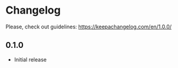 # Changelog

Please, check out guidelines: https://keepachangelog.com/en/1.0.0/

## 0.1.0

- Initial release
